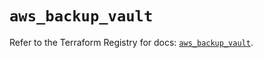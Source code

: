 # `aws_backup_vault`

Refer to the Terraform Registry for docs: [`aws_backup_vault`](https://registry.terraform.io/providers/hashicorp/aws/5.75.0/docs/resources/backup_vault).
